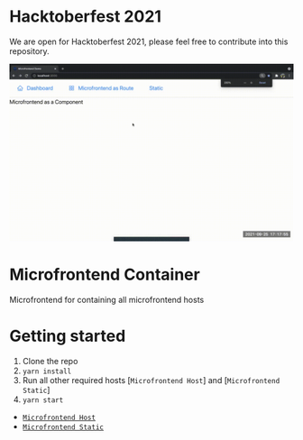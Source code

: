 # Hacktoberfest 2021
We are open for Hacktoberfest 2021, please feel free to contribute into this repository.

![Alt Text](public/showcase.gif)

# Microfrontend Container
Microfrontend for containing all microfrontend hosts

# Getting started

1. Clone the repo
2. `yarn install`
3. Run all other required hosts [`Microfrontend Host`] and [`Microfrontend Static`]
3. `yarn start`

- [`Microfrontend Host`](https://github.com/milakoblasko/MFrontend)
- [`Microfrontend Static`](https://github.com/milakoblasko/static.git)